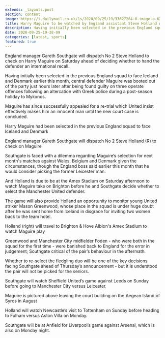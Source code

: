 ```yaml
---
extends: _layouts.post
section: content
image: https://i.dailymail.co.uk/1s/2020/09/25/19/33627264-0-image-a-62_1601057939714.jpg 
title: Harry Maguire to be watched by England assistant Steve Holland when Manchester United face Brighton 
description: Having initially been selected in the previous England squad to face Iceland and Denmark earlier this month, central defender Maguire was booted out of the party just hours later. 
date: 2020-09-25-19-38-09 
categories: [latest, sports] 
featured: true 
--- 
```

England manager Gareth Southgate will dispatch No 2 Steve Holland to check on Harry Maguire on Saturday ahead of deciding whether to hand the defender an international recall.

Having initially been selected in the previous England squad to face Iceland and Denmark earlier this month, central defender Maguire was booted out of the party just hours later after being found guilty on three operate offences following an altercation with Greek police during a post-season holiday to Mykonos.

Maguire has since successfully appealed for a re-trial which United insist effectively makes him an innocent man until the new court case is concluded.

Harry Maguire had been selected in the previous England squad to face Iceland and Denmark

England manager Gareth Southgate will dispatch No 2 Steve Holland (R) to check on Maguire

Southgate is faced with a dilemma regarding Maguire’s selection for next month's matches against Wales, Belgium and Denmark given the circumstances, though the England boss said earlier this month that he would consider picking the former Leicester man.

And Holland is due to be at the Amex Stadium on Saturday afternoon to watch Maguire take on Brighton before he and Southgate decide whether to select the Manchester United defender.

The game will also provide Holland an opportunity to monitor young United striker Mason Greenwood, whose place in the squad is under huge doubt after he was sent home from Iceland in disgrace for inviting two women back to the team hotel.

Holland (right) will travel to Brighton & Hove Albion's Amex Stadium to watch Maguire play

Greenwood and Manchester City midfielder Foden - who were both in the squad for the first time - were banished back to England for the error in judgement; Southgate critical of the pair’s behaviour in the aftermath.

Whether to re-select the fledgling duo will be one of the key decisions facing Southgate ahead of Thursday’s announcement - but it is understood the pair will not be picked for the seniors.

Southgate will watch Sheffield United’s game against Leeds on Sunday before going to Manchester City versus Leicester.

Maguire is pictured above leaving the court building on the Aegean Island of Syros in August

Holland will watch Newcastle’s visit to Tottenham on Sunday before heading to Fulham versus Aston Villa on Monday.

Southgate will be at Anfield for Liverpool’s game against Arsenal, which is also on Monday night.

